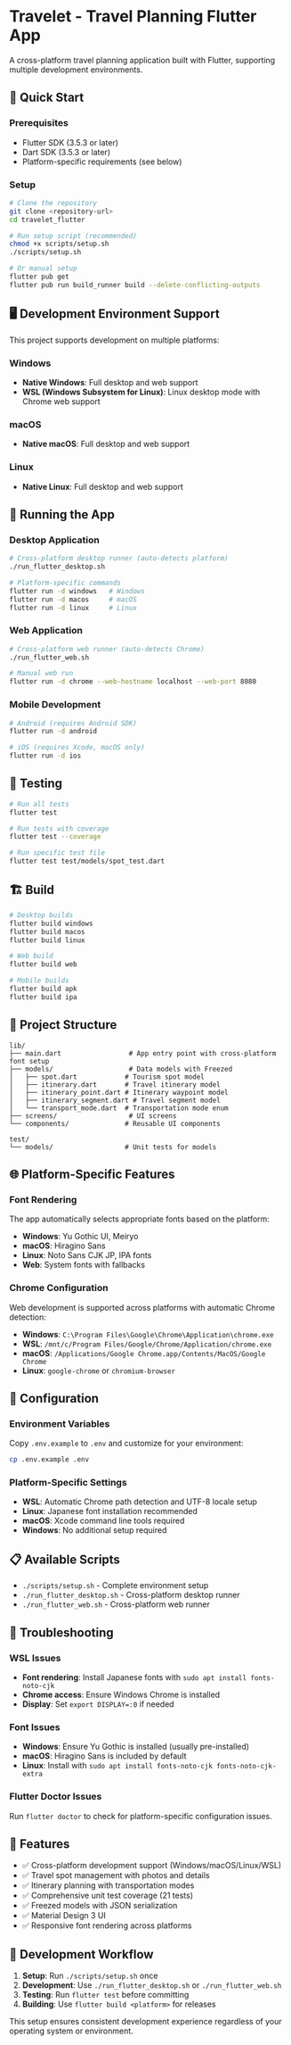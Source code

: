# Travelet - Travel Planning Flutter App

A cross-platform travel planning application built with Flutter, supporting multiple development environments.

## 🚀 Quick Start

### Prerequisites
- Flutter SDK (3.5.3 or later)
- Dart SDK (3.5.3 or later)
- Platform-specific requirements (see below)

### Setup
```bash
# Clone the repository
git clone <repository-url>
cd travelet_flutter

# Run setup script (recommended)
chmod +x scripts/setup.sh
./scripts/setup.sh

# Or manual setup
flutter pub get
flutter pub run build_runner build --delete-conflicting-outputs
```

## 🖥️ Development Environment Support

This project supports development on multiple platforms:

### Windows
- **Native Windows**: Full desktop and web support
- **WSL (Windows Subsystem for Linux)**: Linux desktop mode with Chrome web support

### macOS
- **Native macOS**: Full desktop and web support

### Linux
- **Native Linux**: Full desktop and web support

## 🎯 Running the App

### Desktop Application
```bash
# Cross-platform desktop runner (auto-detects platform)
./run_flutter_desktop.sh

# Platform-specific commands
flutter run -d windows   # Windows
flutter run -d macos     # macOS  
flutter run -d linux     # Linux
```

### Web Application
```bash
# Cross-platform web runner (auto-detects Chrome)
./run_flutter_web.sh

# Manual web run
flutter run -d chrome --web-hostname localhost --web-port 8080
```

### Mobile Development
```bash
# Android (requires Android SDK)
flutter run -d android

# iOS (requires Xcode, macOS only)
flutter run -d ios
```

## 🧪 Testing

```bash
# Run all tests
flutter test

# Run tests with coverage
flutter test --coverage

# Run specific test file
flutter test test/models/spot_test.dart
```

## 🏗️ Build

```bash
# Desktop builds
flutter build windows
flutter build macos
flutter build linux

# Web build
flutter build web

# Mobile builds
flutter build apk
flutter build ipa
```

## 📁 Project Structure

```
lib/
├── main.dart                 # App entry point with cross-platform font setup
├── models/                   # Data models with Freezed
│   ├── spot.dart            # Tourism spot model
│   ├── itinerary.dart       # Travel itinerary model
│   ├── itinerary_point.dart # Itinerary waypoint model
│   ├── itinerary_segment.dart # Travel segment model
│   └── transport_mode.dart  # Transportation mode enum
├── screens/                  # UI screens
└── components/              # Reusable UI components

test/
└── models/                  # Unit tests for models
```

## 🌐 Platform-Specific Features

### Font Rendering
The app automatically selects appropriate fonts based on the platform:
- **Windows**: Yu Gothic UI, Meiryo
- **macOS**: Hiragino Sans
- **Linux**: Noto Sans CJK JP, IPA fonts
- **Web**: System fonts with fallbacks

### Chrome Configuration
Web development is supported across platforms with automatic Chrome detection:
- **Windows**: `C:\Program Files\Google\Chrome\Application\chrome.exe`
- **WSL**: `/mnt/c/Program Files/Google/Chrome/Application/chrome.exe`
- **macOS**: `/Applications/Google Chrome.app/Contents/MacOS/Google Chrome`
- **Linux**: `google-chrome` or `chromium-browser`

## 🔧 Configuration

### Environment Variables
Copy `.env.example` to `.env` and customize for your environment:

```bash
cp .env.example .env
```

### Platform-Specific Settings
- **WSL**: Automatic Chrome path detection and UTF-8 locale setup
- **Linux**: Japanese font installation recommended
- **macOS**: Xcode command line tools required
- **Windows**: No additional setup required

## 📋 Available Scripts

- `./scripts/setup.sh` - Complete environment setup
- `./run_flutter_desktop.sh` - Cross-platform desktop runner
- `./run_flutter_web.sh` - Cross-platform web runner

## 🐛 Troubleshooting

### WSL Issues
- **Font rendering**: Install Japanese fonts with `sudo apt install fonts-noto-cjk`
- **Chrome access**: Ensure Windows Chrome is installed
- **Display**: Set `export DISPLAY=:0` if needed

### Font Issues
- **Windows**: Ensure Yu Gothic is installed (usually pre-installed)
- **macOS**: Hiragino Sans is included by default
- **Linux**: Install with `sudo apt install fonts-noto-cjk fonts-noto-cjk-extra`

### Flutter Doctor Issues
Run `flutter doctor` to check for platform-specific configuration issues.

## 🚀 Features

- ✅ Cross-platform development support (Windows/macOS/Linux/WSL)
- ✅ Travel spot management with photos and details
- ✅ Itinerary planning with transportation modes
- ✅ Comprehensive unit test coverage (21 tests)
- ✅ Freezed models with JSON serialization
- ✅ Material Design 3 UI
- ✅ Responsive font rendering across platforms

## 🔄 Development Workflow

1. **Setup**: Run `./scripts/setup.sh` once
2. **Development**: Use `./run_flutter_desktop.sh` or `./run_flutter_web.sh`
3. **Testing**: Run `flutter test` before committing
4. **Building**: Use `flutter build <platform>` for releases

This setup ensures consistent development experience regardless of your operating system or environment.
